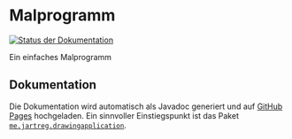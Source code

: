 # Malprogramm

[![Status der Dokumentation](https://img.shields.io/travis/com/informatik-gk-2020/malprogramm-j.svg?label=Dokumentation)](https://informatik-gk-2020.github.io/malprogramm-j/)

Ein einfaches Malprogramm

## Dokumentation

Die Dokumentation wird automatisch als Javadoc generiert und auf [GitHub Pages](https://informatik-gk-2020.github.io/malprogramm-j/) hochgeladen.
Ein sinnvoller Einstiegspunkt ist das Paket [`me.jartreg.drawingapplication`](https://informatik-gk-2020.github.io/malprogramm-j/me/jartreg/drawingapplication/package-summary.html).